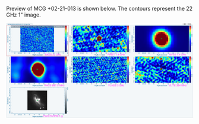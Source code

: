 Preview of MCG +02-21-013 is shown below. The contours represent the 22 GHz 1" image. 

![MCG+02-21-013.png](MCG+02-21-013.png "MCG+02-21-013")

